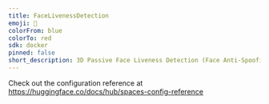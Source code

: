 ```yaml
---
title: FaceLivenessDetection
emoji: 🚀
colorFrom: blue
colorTo: red
sdk: docker
pinned: false
short_description: 3D Passive Face Liveness Detection (Face Anti-Spoofing)
---
```


Check out the configuration reference at https://huggingface.co/docs/hub/spaces-config-reference
